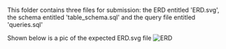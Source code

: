 This folder contains three files for submission: the ERD entitled 'ERD.svg', the schema entitled 'table_schema.sql'
and the query file entitled 'queries.sql'

Shown below is a pic of the expected ERD.svg file
![ERD](https://user-images.githubusercontent.com/115322974/220009267-c2bf0012-d936-468d-9668-328180b2b2e4.svg)

